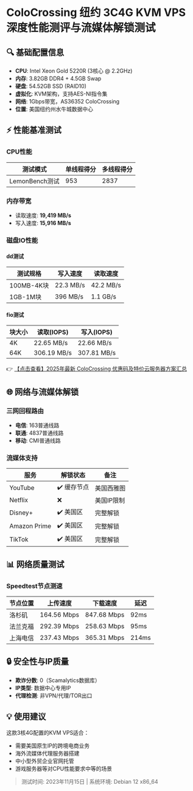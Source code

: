 # ColoCrossing 纽约 3C4G KVM VPS 深度性能测评与流媒体解锁测试

## 🔍 基础配置信息
- **CPU**: Intel Xeon Gold 5220R (3核心 @ 2.2GHz)
- **内存**: 3.82GB DDR4 + 4.5GB Swap
- **硬盘**: 54.52GB SSD (RAID10)
- **虚拟化**: KVM架构，支持AES-NI指令集
- **网络**: 1Gbps带宽，AS36352 ColoCrossing
- **位置**: 美国纽约州水牛城数据中心

## ⚡ 性能基准测试
### CPU性能
| 测试模式       | 单线程得分 | 多线程得分 |
|----------------|------------|------------|
| LemonBench测试 | 953        | 2837       |

### 内存带宽
- 读取速度: **19,419 MB/s**
- 写入速度: **15,916 MB/s**

### 磁盘IO性能
#### dd测试
| 测试规格       | 写入速度       | 读取速度       |
|----------------|----------------|----------------|
| 100MB-4K块     | 22.3 MB/s      | 42.2 MB/s      |
| 1GB-1M块       | 396 MB/s       | 1.1 GB/s       |

#### fio测试
| 块大小 | 读取(IOPS)     | 写入(IOPS)     |
|--------|----------------|----------------|
| 4K     | 22.65 MB/s     | 22.66 MB/s     |
| 64K    | 306.19 MB/s    | 307.81 MB/s    |

👉 [【点击查看】2025年最新 ColoCrossing 优惠码及特价云服务器方案汇总](https://bit.ly/ColoCrossing)

## 🌐 网络与流媒体解锁
### 三网回程路由
- **电信**: 163普通线路
- **联通**: 4837普通线路
- **移动**: CMI普通线路

### 流媒体支持
| 服务         | 解锁状态       | 备注               |
|--------------|----------------|--------------------|
| YouTube      | ✔️ 缓存节点   | 美国西雅图         |
| Netflix      | ❌             | 美国IP限制         |
| Disney+      | ✔️ 美国区      | 完整解锁           |
| Amazon Prime | ✔️ 美国区      | 完整解锁           |
| TikTok       | ✔️ 美国区      | 完整解锁           |

## 📊 网络质量测试
### Speedtest节点测速
| 节点位置   | 上传速度    | 下载速度    | 延迟   |
|------------|-------------|-------------|--------|
| 洛杉矶     | 164.56 Mbps | 847.68 Mbps | 92ms   |
| 法兰克福   | 292.39 Mbps | 258.63 Mbps | 95ms   |
| 上海电信   | 237.43 Mbps | 365.31 Mbps | 214ms  |

## 🔒 安全性与IP质量
- **欺诈分数**: 0（Scamalytics数据库）
- **IP类型**: 数据中心专用IP
- **代理检测**: 非VPN/代理/TOR出口

## 💡 使用建议
这款3核4G配置的KVM VPS适合：
- 需要美国原生IP的跨境电商业务
- 海外流媒体代理服务器搭建
- 中小型外贸企业官网托管
- 游戏服务器等对CPU性能要求中等的场景

> 测试时间: 2023年11月15日 | 系统环境: Debian 12 x86_64